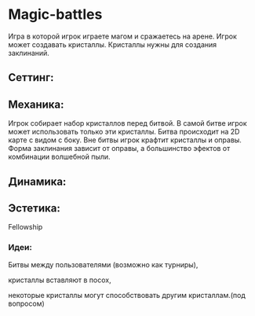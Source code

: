 Magic-battles
=============
Игра в которой игрок играете магом и сражаетесь на арене. Игрок может создавать кристаллы. Кристаллы нужны для создания заклинаний.
## Сеттинг:
## Механика:
Игрок собирает набор кристаллов перед битвой. В самой битве игрок может использовать только эти кристаллы. Битва происходит на 2D карте с видом с боку. Вне битвы игрок крафтит кристаллы и оправы. Форма заклинания зависит от оправы, а большинство эфектов от комбинации волшебной пыли.
## Динамика:
## Эстетика:
Fellowship
### Идеи:
Битвы между пользователями (возможно как турниры),

кристаллы вставляют в посох,

некоторые кристаллы могут способствовать другим кристаллам.(под вопросом)

